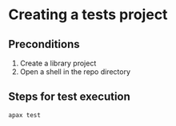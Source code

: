 # Creating a tests project

## Preconditions

1. Create a library project
2. Open a shell in the repo directory

## Steps for test execution

`apax test`
